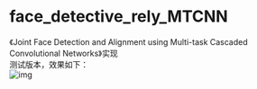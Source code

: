 # face_detective_rely_MTCNN
《Joint Face Detection and Alignment using Multi-task Cascaded Convolutional Networks》实现<br>
测试版本，效果如下：<br>
![img](/home/jr/Pictures/test.png)
